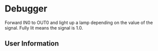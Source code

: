 # Debugger
Forward IN0 to OUT0 and light up a lamp depending on the value of the signal. Fully lit means the signal is 1.0.

## User Information